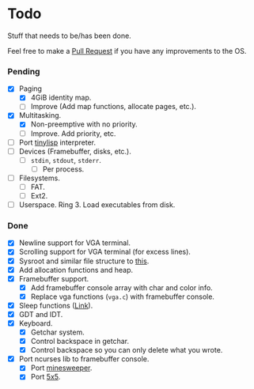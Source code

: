 # Todo
Stuff that needs to be/has been done.

Feel free to make a [Pull Request](https://github.com/fs-os/fs-os/blob/main/CONTRIBUTING.md)
if you have any improvements to the OS.

### Pending
- [X] Paging
    - [X] 4GiB identity map.
    - [ ] Improve (Add map functions, allocate pages, etc.).
- [X] Multitasking.
    - [X] Non-preemptive with no priority.
    - [ ] Improve. Add priority, etc.
- [ ] Port [tinylisp](https://github.com/Robert-van-Engelen/tinylisp) interpreter.
- [ ] Devices (Framebuffer, disks, etc.).
    - [ ] `stdin`, `stdout`, `stderr`.
        - [ ] Per process.
- [ ] Filesystems.
    - [ ] FAT.
    - [ ] Ext2.
- [ ] Userspace. Ring 3. Load executables from disk.

### Done
- [X] Newline support for VGA terminal.
- [X] Scrolling support for VGA terminal (for excess lines).
- [X] Sysroot and similar file structure to [this](https://wiki.osdev.org/Meaty_Skeleton#libc_and_libk_Design).
- [X] Add allocation functions and heap.
- [X] Framebuffer support.
    - [X] Add framebuffer console array with char and color info.
    - [X] Replace vga functions (`vga.c`) with framebuffer console.
- [X] Sleep functions ([Link](https://wiki.osdev.org/Programmable_Interval_Timer)).
- [X] GDT and IDT.
- [X] Keyboard.
    - [X] Getchar system.
    - [X] Control backspace in getchar.
    - [X] Control backspace so you can only delete what you wrote.
- [X] Port ncurses lib to framebuffer console.
    - [X] Port [minesweeper](https://github.com/8dcc/minesweeper).
    - [X] Port [5x5](https://github.com/8dcc/5x5).
